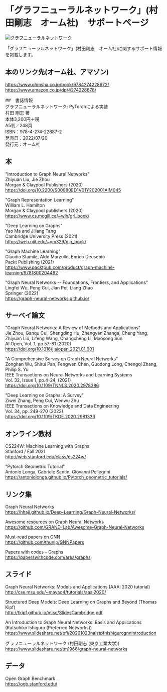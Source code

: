 # 「グラフニューラルネットワーク」(村田剛志　オーム社)　サポートページ
[![グラフニューラルネットワーク](/img/GNN.jpg)](https://www.amazon.co.jp/dp/4274228878/) 

「グラフニューラルネットワーク」(村田剛志　オーム社)に関するサポート情報を掲載します。

## 本のリンク先(オーム社、アマゾン) <br>
https://www.ohmsha.co.jp/book/9784274228872/ <br>
https://www.amazon.co.jp/dp/4274228878/ <br>

##　書誌情報 <br>
グラフニューラルネットワーク: PyTorchによる実装 <br>
村田 剛志 著 <br>
本体3,200円＋税 <br>
A5判／248頁 <br>
ISBN：978-4-274-22887-2 <br>
発売日：2022/07/20 <br>
発行元：オーム社 <br>


## 本
"Introduction to Graph Neural Networks"  
Zhiyuan Liu, Jie Zhou  
Morgan & Claypool Publishers (2020)  
https://doi.org/10.2200/S00980ED1V01Y202001AIM045

"Graph Representation Learning"  
William L. Hamilton  
Morgan & Claypool publishers (2020)  
https://www.cs.mcgill.ca/~wlh/grl_book/

"Deep Learning on Graphs"  
Yao Ma and Jiliang Tang  
Cambridge University Press (2021)  
https://web.njit.edu/~ym329/dlg_book/

"Graph Machine Learning"  
Claudio Stamile, Aldo Marzullo, Enrico Deusebio  
Packt Publishing (2021)  
https://www.packtpub.com/product/graph-machine-learning/9781800204492

"Graph Neural Networks -- Foundations, Frontiers, and Applications"  
Lingfei Wu, Peng Cui, Jian Pei, Liang Zhao  
Springer (2022)  
https://graph-neural-networks.github.io/

## サーベイ論文
"Graph Neural Networks: A Review of Methods and Applications"  
Jie Zhou, Ganqu Cui, Shengding Hu, Zhengyan Zhanga, Cheng Yang, Zhiyuan Liu, Lifeng Wang, Changcheng Li, Maosong Sun  
AI Open, Vol. 1, pp.57-81 (2020)  
https://doi.org/10.1016/j.aiopen.2021.01.001

"A Comprehensive Survey on Graph Neural Networks"  
Zonghan Wu, Shirui Pan, Fengwen Chen, Guodong Long, Chengqi Zhang, Philip S. Yu  
IEEE Transactions on Neural Networks and Learning Systems  
Vol. 32, Issue 1, pp.4-24, (2021)  
https://doi.org/10.1109/TNNLS.2020.2978386

"Deep Learning on Graphs: A Survey"  
Ziwei Zhang, Peng Cui, Wenwu Zhu  
IEEE Transactions on Knowledge and Data Engineering  
Vol. 34, pp. 249-270 (2022)  
https://doi.org/10.1109/TKDE.2020.2981333

## オンライン教材
CS224W: Machine Learning with Graphs  
Stanford / Fall 2021  
http://web.stanford.edu/class/cs224w/

"Pytorch Geometric Tutorial"  
Antonio Longa, Gabriele Santin, Giovanni Pellegrini  
https://antoniolonga.github.io/Pytorch_geometric_tutorials/

## リンク集
Graph Neural Networks  
https://hhaji.github.io/Deep-Learning/Graph-Neural-Networks/

Awesome resources on Graph Neural Networks  
https://github.com/GRAND-Lab/Awesome-Graph-Neural-Networks

Must-read papers on GNN  
https://github.com/thunlp/GNNPapers

Papers with codes – Graphs  
https://paperswithcode.com/area/graphs

## スライド
Graph Neural Networks: Models and Applications (AAAI 2020 tutorial)  
http://cse.msu.edu/~mayao4/tutorials/aaai2020/

Structured Deep Models: Deep Learning on Graphs and Beyond (Thomas Kipf)  
http://tkipf.github.io/misc/SlidesCambridge.pdf

An Introduction to Graph Neural Networks: Basis and Applications (Katsuhiko Ishiguro (Preferred Networks))  
https://www.slideshare.net/pfi/20201023naistpfnishigurognnintroduction

グラフニューラルネットワーク (村田剛志 (東京工業大学))  
https://www.slideshare.net/tm1966/graph-neural-networks

## データ
Open Graph Benchmark  
https://ogb.stanford.edu/
